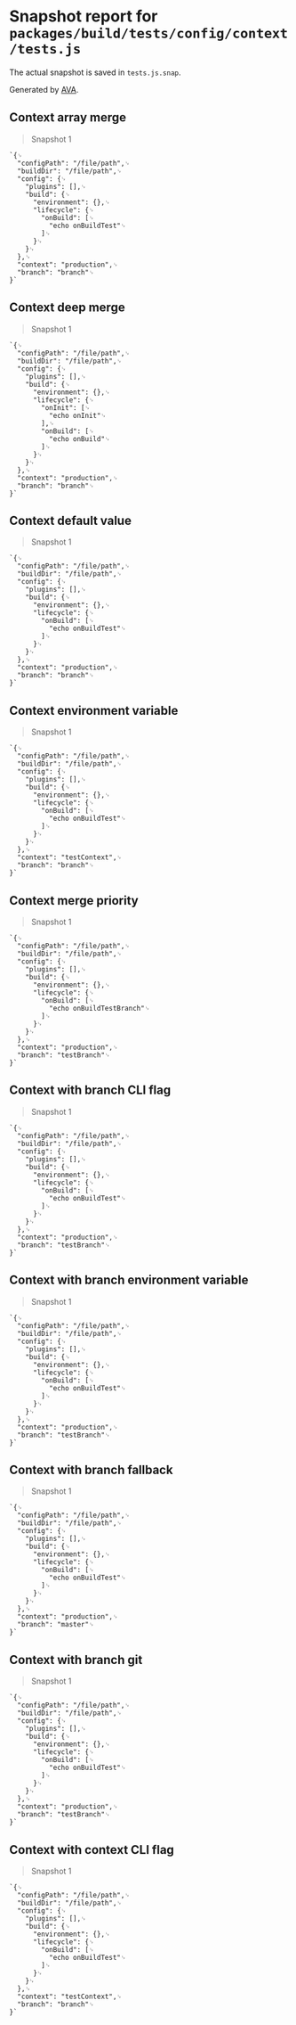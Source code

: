 # Snapshot report for `packages/build/tests/config/context/tests.js`

The actual snapshot is saved in `tests.js.snap`.

Generated by [AVA](https://ava.li).

## Context array merge

> Snapshot 1

    `{␊
      "configPath": "/file/path",␊
      "buildDir": "/file/path",␊
      "config": {␊
        "plugins": [],␊
        "build": {␊
          "environment": {},␊
          "lifecycle": {␊
            "onBuild": [␊
              "echo onBuildTest"␊
            ]␊
          }␊
        }␊
      },␊
      "context": "production",␊
      "branch": "branch"␊
    }`

## Context deep merge

> Snapshot 1

    `{␊
      "configPath": "/file/path",␊
      "buildDir": "/file/path",␊
      "config": {␊
        "plugins": [],␊
        "build": {␊
          "environment": {},␊
          "lifecycle": {␊
            "onInit": [␊
              "echo onInit"␊
            ],␊
            "onBuild": [␊
              "echo onBuild"␊
            ]␊
          }␊
        }␊
      },␊
      "context": "production",␊
      "branch": "branch"␊
    }`

## Context default value

> Snapshot 1

    `{␊
      "configPath": "/file/path",␊
      "buildDir": "/file/path",␊
      "config": {␊
        "plugins": [],␊
        "build": {␊
          "environment": {},␊
          "lifecycle": {␊
            "onBuild": [␊
              "echo onBuildTest"␊
            ]␊
          }␊
        }␊
      },␊
      "context": "production",␊
      "branch": "branch"␊
    }`

## Context environment variable

> Snapshot 1

    `{␊
      "configPath": "/file/path",␊
      "buildDir": "/file/path",␊
      "config": {␊
        "plugins": [],␊
        "build": {␊
          "environment": {},␊
          "lifecycle": {␊
            "onBuild": [␊
              "echo onBuildTest"␊
            ]␊
          }␊
        }␊
      },␊
      "context": "testContext",␊
      "branch": "branch"␊
    }`

## Context merge priority

> Snapshot 1

    `{␊
      "configPath": "/file/path",␊
      "buildDir": "/file/path",␊
      "config": {␊
        "plugins": [],␊
        "build": {␊
          "environment": {},␊
          "lifecycle": {␊
            "onBuild": [␊
              "echo onBuildTestBranch"␊
            ]␊
          }␊
        }␊
      },␊
      "context": "production",␊
      "branch": "testBranch"␊
    }`

## Context with branch CLI flag

> Snapshot 1

    `{␊
      "configPath": "/file/path",␊
      "buildDir": "/file/path",␊
      "config": {␊
        "plugins": [],␊
        "build": {␊
          "environment": {},␊
          "lifecycle": {␊
            "onBuild": [␊
              "echo onBuildTest"␊
            ]␊
          }␊
        }␊
      },␊
      "context": "production",␊
      "branch": "testBranch"␊
    }`

## Context with branch environment variable

> Snapshot 1

    `{␊
      "configPath": "/file/path",␊
      "buildDir": "/file/path",␊
      "config": {␊
        "plugins": [],␊
        "build": {␊
          "environment": {},␊
          "lifecycle": {␊
            "onBuild": [␊
              "echo onBuildTest"␊
            ]␊
          }␊
        }␊
      },␊
      "context": "production",␊
      "branch": "testBranch"␊
    }`

## Context with branch fallback

> Snapshot 1

    `{␊
      "configPath": "/file/path",␊
      "buildDir": "/file/path",␊
      "config": {␊
        "plugins": [],␊
        "build": {␊
          "environment": {},␊
          "lifecycle": {␊
            "onBuild": [␊
              "echo onBuildTest"␊
            ]␊
          }␊
        }␊
      },␊
      "context": "production",␊
      "branch": "master"␊
    }`

## Context with branch git

> Snapshot 1

    `{␊
      "configPath": "/file/path",␊
      "buildDir": "/file/path",␊
      "config": {␊
        "plugins": [],␊
        "build": {␊
          "environment": {},␊
          "lifecycle": {␊
            "onBuild": [␊
              "echo onBuildTest"␊
            ]␊
          }␊
        }␊
      },␊
      "context": "production",␊
      "branch": "testBranch"␊
    }`

## Context with context CLI flag

> Snapshot 1

    `{␊
      "configPath": "/file/path",␊
      "buildDir": "/file/path",␊
      "config": {␊
        "plugins": [],␊
        "build": {␊
          "environment": {},␊
          "lifecycle": {␊
            "onBuild": [␊
              "echo onBuildTest"␊
            ]␊
          }␊
        }␊
      },␊
      "context": "testContext",␊
      "branch": "branch"␊
    }`
